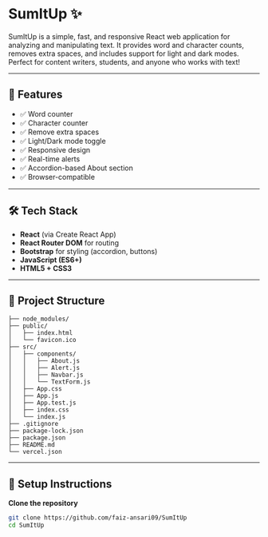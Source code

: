# SumItUp ✨

SumItUp is a simple, fast, and responsive React web application for analyzing and manipulating text. It provides word and character counts, removes extra spaces, and includes support for light and dark modes. Perfect for content writers, students, and anyone who works with text!

---

## 🚀 Features

- ✅ Word counter
- ✅ Character counter
- ✅ Remove extra spaces
- ✅ Light/Dark mode toggle
- ✅ Responsive design
- ✅ Real-time alerts
- ✅ Accordion-based About section
- ✅ Browser-compatible

---

## 🛠️ Tech Stack

- **React** (via Create React App)
- **React Router DOM** for routing
- **Bootstrap** for styling (accordion, buttons)
- **JavaScript (ES6+)**
- **HTML5 + CSS3**

---

## 📁 Project Structure

```
├── node_modules/
├── public/
│   ├── index.html
│   └── favicon.ico
├── src/
│   ├── components/
│   │   ├── About.js
│   │   ├── Alert.js
│   │   ├── Navbar.js
│   │   └── TextForm.js
│   ├── App.css
│   ├── App.js
│   ├── App.test.js
│   ├── index.css
│   └── index.js
├── .gitignore
├── package-lock.json
├── package.json
├── README.md
└── vercel.json
```

---

## 🔧 Setup Instructions

 **Clone the repository**
   ```bash
   git clone https://github.com/faiz-ansari09/SumItUp
   cd SumItUp

